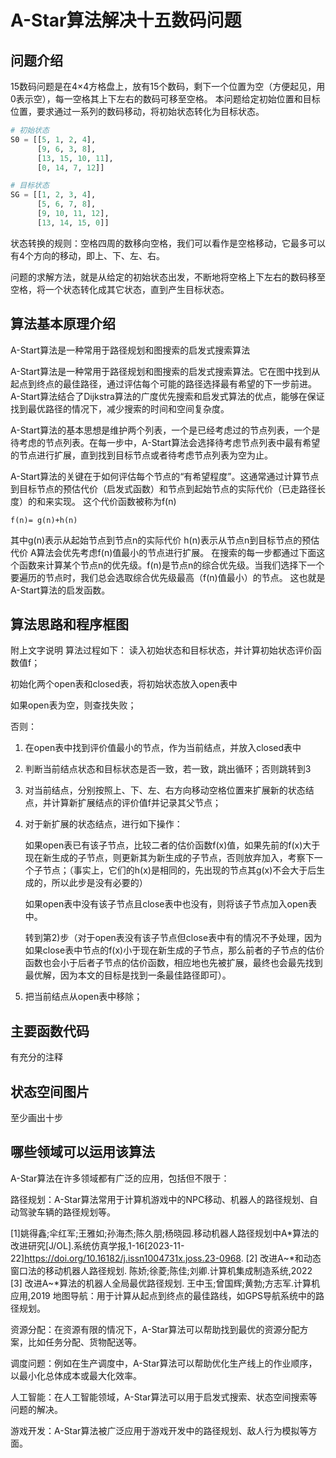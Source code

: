 # A-Star算法解决十五数码问题
## 问题介绍
15数码问题是在4×4方格盘上，放有15个数码，剩下一个位置为空（方便起见，用0表示空），每一空格其上下左右的数码可移至空格。
本问题给定初始位置和目标位置，要求通过一系列的数码移动，将初始状态转化为目标状态。
```python
# 初始状态
S0 = [[5, 1, 2, 4],
      [9, 6, 3, 8],
      [13, 15, 10, 11],
      [0, 14, 7, 12]]

# 目标状态
SG = [[1, 2, 3, 4],
      [5, 6, 7, 8],
      [9, 10, 11, 12],
      [13, 14, 15, 0]]
```
状态转换的规则：空格四周的数移向空格，我们可以看作是空格移动，它最多可以有4个方向的移动，即上、下、左、右。

问题的求解方法，就是从给定的初始状态出发，不断地将空格上下左右的数码移至空格，将一个状态转化成其它状态，直到产生目标状态。
## 算法基本原理介绍
A-Start算法是一种常用于路径规划和图搜索的启发式搜索算法

A-Start算法是一种常用于路径规划和图搜索的启发式搜索算法。它在图中找到从起点到终点的最佳路径，通过评估每个可能的路径选择最有希望的下一步前进。A-Start算法结合了Dijkstra算法的广度优先搜索和启发式算法的优点，能够在保证找到最优路径的情况下，减少搜索的时间和空间复杂度。

A-Start算法的基本思想是维护两个列表，一个是已经考虑过的节点列表，一个是待考虑的节点列表。在每一步中，A-Start算法会选择待考虑节点列表中最有希望的节点进行扩展，直到找到目标节点或者待考虑节点列表为空为止。

A-Start算法的关键在于如何评估每个节点的“有希望程度”。这通常通过计算节点到目标节点的预估代价（启发式函数）和节点到起始节点的实际代价（已走路径长度）的和来实现。
这个代价函数被称为f(n)
```
f(n)= g(n)+h(n)
```
其中g(n)表示从起始节点到节点n的实际代价
h(n)表示从节点n到目标节点的预估代价
A算法会优先考虑f(n)值最小的节点进行扩展。
在搜索的每一步都通过下面这个函数来计算某个节点n的优先级。f(n)是节点n的综合优先级。当我们选择下一个要遍历的节点时，我们总会选取综合优先级最高（f(n)值最小）的节点。
这也就是A-Start算法的启发函数。


## 算法思路和程序框图
附上文字说明
算法过程如下：
读入初始状态和目标状态，并计算初始状态评价函数值f；

初始化两个open表和closed表，将初始状态放入open表中

如果open表为空，则查找失败；

否则： 
1. 在open表中找到评价值最小的节点，作为当前结点，并放入closed表中
2. 判断当前结点状态和目标状态是否一致，若一致，跳出循环；否则跳转到3
3. 对当前结点，分别按照上、下、左、右方向移动空格位置来扩展新的状态结点，并计算新扩展结点的评价值f并记录其父节点； 
4. 对于新扩展的状态结点，进行如下操作： 

   如果open表已有该子节点，比较二者的估价函数f(x)值，如果先前的f(x)大于现在新生成的子节点，则更新其为新生成的子节点，否则放弃加入，考察下一个子节点；（事实上，它们的h(x)是相同的，先出现的节点其g(x)不会大于后生成的，所以此步是没有必要的）

   如果open表中没有该子节点且close表中也没有，则将该子节点加入open表中。

   转到第2)步（对于open表没有该子节点但close表中有的情况不予处理，因为如果close表中节点的f(x)小于现在新生成的子节点，那么前者的子节点的估价函数也会小于后者子节点的估价函数，相应地也先被扩展，最终也会最先找到最优解，因为本文的目标是找到一条最佳路径即可）。
5. 把当前结点从open表中移除；


## 主要函数代码
有充分的注释

## 状态空间图片
至少画出十步

## 哪些领域可以运用该算法

A-Star算法在许多领域都有广泛的应用，包括但不限于：

路径规划：A-Star算法常用于计算机游戏中的NPC移动、机器人的路径规划、自动驾驶车辆的路径规划等。

[1]姚得鑫;伞红军;王雅如;孙海杰;陈久朋;杨晓园.移动机器人路径规划中A*算法的改进研究[J/OL].系统仿真学报,1-16[2023-11-22]https://doi.org/10.16182/j.issn1004731x.joss.23-0968.
[2] 改进A~*和动态窗口法的移动机器人路径规划. 陈娇;徐菱;陈佳;刘卿.计算机集成制造系统,2022
[3] 改进A~*算法的机器人全局最优路径规划. 王中玉;曾国辉;黄勃;方志军.计算机应用,2019
地图导航：用于计算从起点到终点的最佳路线，如GPS导航系统中的路径规划。

资源分配：在资源有限的情况下，A-Star算法可以帮助找到最优的资源分配方案，比如任务分配、货物配送等。

调度问题：例如在生产调度中，A-Star算法可以帮助优化生产线上的作业顺序，以最小化总体成本或最大化效率。

人工智能：在人工智能领域，A-Star算法可以用于启发式搜索、状态空间搜索等问题的解决。

游戏开发：A-Star算法被广泛应用于游戏开发中的路径规划、敌人行为模拟等方面。





